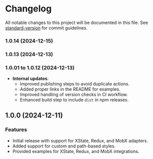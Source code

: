 # Changelog

All notable changes to this project will be documented in this file. See [standard-version](https://github.com/conventional-changelog/standard-version) for commit guidelines.

### 1.0.14 (2024-12-15)

### 1.0.13 (2024-12-13)

### 1.0.01 to 1.0.12 (2024-12-13)

- **Internal updates**:
  - Improved publishing steps to avoid duplicate actions.
  - Added proper links in the README for examples.
  - Improved handling of version checks in CI workflow.
  - Enhanced build step to include `dist` in npm releases.

## 1.0.0 (2024-12-11)

### Features

- Initial release with support for XState, Redux, and MobX adapters.
- Added support for custom and path-based styles.
- Provided examples for XState, Redux, and MobX integrations.
